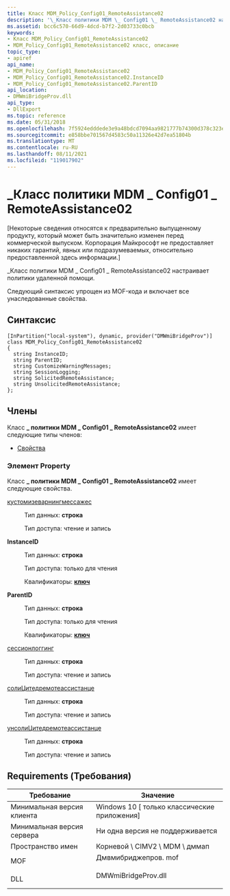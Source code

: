 ```yaml
---
title: Класс MDM_Policy_Config01_RemoteAssistance02
description: '\_Класс политики MDM \_ Config01 \_ RemoteAssistance02 настраивает политики удаленной помощи.'
ms.assetid: bcc6c570-66d9-4dcd-b7f2-2d03733c0bcb
keywords:
- Класс MDM_Policy_Config01_RemoteAssistance02
- MDM_Policy_Config01_RemoteAssistance02 класс, описание
topic_type:
- apiref
api_name:
- MDM_Policy_Config01_RemoteAssistance02
- MDM_Policy_Config01_RemoteAssistance02.InstanceID
- MDM_Policy_Config01_RemoteAssistance02.ParentID
api_location:
- DMWmiBridgeProv.dll
api_type:
- DllExport
ms.topic: reference
ms.date: 05/31/2018
ms.openlocfilehash: 7f5924edddede3e9a48bdcd7094aa9821777b74300d378c323e1c0e0d71c3e9a
ms.sourcegitcommit: e858bbe701567d4583c50a11326e42d7ea51804b
ms.translationtype: MT
ms.contentlocale: ru-RU
ms.lasthandoff: 08/11/2021
ms.locfileid: "119017902"
---
```

# <a name="mdm_policy_config01_remoteassistance02-class"></a>\_Класс политики MDM \_ Config01 \_ RemoteAssistance02

\[Некоторые сведения относятся к предварительно выпущенному продукту, который может быть значительно изменен перед коммерческой выпуском. Корпорация Майкрософт не предоставляет никаких гарантий, явных или подразумеваемых, относительно предоставленной здесь информации.\]

\_Класс политики MDM \_ Config01 \_ RemoteAssistance02 настраивает политики удаленной помощи.

Следующий синтаксис упрощен из MOF-кода и включает все унаследованные свойства.

## <a name="syntax"></a>Синтаксис

``` syntax
[InPartition("local-system"), dynamic, provider("DMWmiBridgeProv")]
class MDM_Policy_Config01_RemoteAssistance02
{
  string InstanceID;
  string ParentID;
  string CustomizeWarningMessages;
  string SessionLogging;
  string SolicitedRemoteAssistance;
  string UnsolicitedRemoteAssistance;
};
```

## <a name="members"></a>Члены

Класс **\_ политики MDM \_ Config01 \_ RemoteAssistance02** имеет следующие типы членов:

-   [Свойства](#properties)

### <a name="properties"></a>Элемент Property

Класс **\_ политики MDM \_ Config01 \_ RemoteAssistance02** имеет следующие свойства.

<dl> <dt>

[кустомизеварнингмессажес](/windows/client-management/mdm/policy-csp-remoteassistance#remoteassistance-customizewarningmessages)
</dt> <dd> <dl> <dt>

Тип данных: **строка**
</dt> <dt>

Тип доступа: чтение и запись
</dt> </dl>

</dd> <dt>

**InstanceID**
</dt> <dd> <dl> <dt>

Тип данных: **строка**
</dt> <dt>

Тип доступа: только для чтения
</dt> <dt>

Квалификаторы: [ **ключ**](/windows/desktop/WmiSdk/key-qualifier)
</dt> </dl>

</dd> <dt>

**ParentID**
</dt> <dd> <dl> <dt>

Тип данных: **строка**
</dt> <dt>

Тип доступа: только для чтения
</dt> <dt>

Квалификаторы: [ **ключ**](/windows/desktop/WmiSdk/key-qualifier)
</dt> </dl>

</dd> <dt>

[сессионлоггинг](/windows/client-management/mdm/policy-csp-remoteassistance#remoteassistance-sessionlogging)
</dt> <dd> <dl> <dt>

Тип данных: **строка**
</dt> <dt>

Тип доступа: чтение и запись
</dt> </dl>

</dd> <dt>

[солиЦитедремотеассистанце](/windows/client-management/mdm/policy-csp-remoteassistance#remoteassistance-solicitedremoteassistance)
</dt> <dd> <dl> <dt>

Тип данных: **строка**
</dt> <dt>

Тип доступа: чтение и запись
</dt> </dl>

</dd> <dt>

[унсолиЦитедремотеассистанце](/windows/client-management/mdm/policy-csp-remoteassistance#remoteassistance-unsolicitedremoteassistance)
</dt> <dd> <dl> <dt>

Тип данных: **строка**
</dt> <dt>

Тип доступа: чтение и запись
</dt> </dl>

</dd> </dl>

## <a name="requirements"></a>Requirements (Требования)



| Требование | Значение |
|-------------------------------------|------------------------------------------------------------------------------------------------|
| Минимальная версия клиента<br/> | Windows 10 \[ только классические приложения\]<br/>                                                    |
| Минимальная версия сервера<br/> | Ни одна версия не поддерживается<br/>                                                                      |
| Пространство имен<br/>                | Корневой \\ CIMV2 \\ MDM \\ дммап<br/>                                                             |
| MOF<br/>                      | <dl> <dt>Дмвмибриджепров. mof</dt> </dl> |
| DLL<br/>                      | <dl> <dt>DMWmiBridgeProv.dll</dt> </dl> |



 

